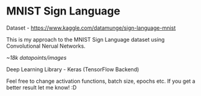 # MNIST Sign Language
Dataset - https://www.kaggle.com/datamunge/sign-language-mnist

This is my approach to the MNIST Sign Language dataset using Convolutional Nerual Networks.

*~18k datapoints/images*

Deep Learning Library - Keras (TensorFlow Backend)

Feel free to change activation functions, batch size, epochs etc.
If you get a better result let me know! :D
